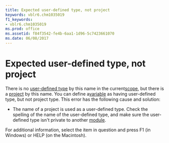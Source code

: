 ```yaml
---
title: Expected user-defined type, not project
keywords: vblr6.chm1035019
f1_keywords:
- vblr6.chm1035019
ms.prod: office
ms.assetid: f84f3542-fe4b-6aa1-1d96-5c7423661070
ms.date: 06/08/2017
---
```



# Expected user-defined type, not project

There is no [user-defined type](vbe-glossary.md) by this name in the current[scope](vbe-glossary.md), but there is a [project](vbe-glossary.md) by this name. You can define a[variable](vbe-glossary.md) as having user-defined type, but not project type. This error has the following cause and solution:



- The name of a project is used as a user-defined type. Check the spelling of the name of the user-defined type, and make sure the user-defined type isn't private to another [module](vbe-glossary.md).
    

For additional information, select the item in question and press F1 (in Windows) or HELP (on the Macintosh).


